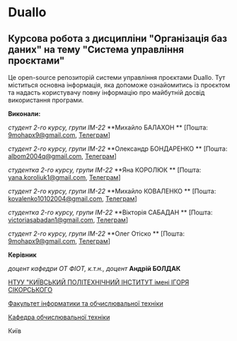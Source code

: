 # Duallo

## Курсова робота з дисципліни "Організація баз даних" на тему "Система управління проєктами"

Це open-source репозиторій системи управління проєктами Duallo. Тут міститься основна інформація, яка допоможе
ознайомитись із проєктом та надасть користувачу повну інформацію про майбутній досвід використання програми.

**Виконали:**

*студент 2-го курсу, групи ІМ-22*<span padding-right:5em></span> **Михайло БАЛАХОН
** [Пошта: 9mohapx9@gmail.com, <a href="https://t.me/mibal_ua">Телеграм</a>]

*студент 2-го курсу, групи ІМ-22*<span padding-right:5em></span> **Олександр БОНДАРЕНКО
** [Пошта: albom2004q@gmail.com, <a href="https://t.me/Dreammy_Oleksandr">Телеграм</a>]

*студентка 2-го курсу, групи ІМ-22*<span padding-right:5em></span> **Яна КОРОЛЮК
** [Пошта: yana.koroliuk1@gmail.com, <a href="https://t.me/Koroliuk_Yana">Телеграм</a>]

*студент 2-го курсу, групи ІМ-22*<span padding-right:5em></span> **Михайло КОВАЛЕНКО
** [Пошта: kovalenko10102004@gmail.com, <a href="https://t.me/merrymike">Телеграм</a>]

*студентка 2-го курсу, групи ІМ-22*<span padding-right:5em></span> **Вікторія САБАДАН
** [Пошта: victoriasabadan1@gmail.com, <a href="https://t.me/witchkaa">Телеграм</a>]

*студент 2-го курсу, групи ІМ-22*<span padding-right:5em></span> **Олег Отіско
** [Пошта: 9mohapx9@gmail.com, <a href="https://t.me/mibal_ua">Телеграм</a>]

**Керівник**

*доцент кафедри ОТ ФІОТ, к.т.н., доцент*<span padding-right:5em></span> **Андрій БОЛДАК**

[НТУУ "КИЇВСЬКИЙ ПОЛІТЕХНІЧНИЙ ІНСТИТУТ імені ІГОРЯ СІКОРСЬКОГО](https://kpi.ua/)

[Факультет інформатики та обчислювальної техніки](https://fiot.kpi.ua/)

[Кафедра обчислювальної техніки](https://comsys.kpi.ua/)

Київ
